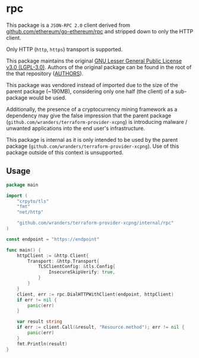 # rpc

This package is a `JSON-RPC 2.0` client derived from
[github.com/ethereum/go-ethereum/rpc](https://github.com/ethereum/go-ethereum/tree/master/rpc)
and stripped down to only the HTTP client.

Only HTTP (`http`, `https`) transport is supported.

This package maintains the original [GNU Lesser General Public License v3.0
(LGPL-3.0)](./LICENSE). Authors of the original package can be found in the root
of the that repository
([AUTHORS](https://github.com/ethereum/go-ethereum/blob/master/AUTHORS)).

This package was vendored instead of imported due to the size of the parent
package (~190MB), considering only one half (the client) of a sub-package would
be used.

Additionally, the presence of a cryptocurrency mining framework as a dependency
may give the false impression that the parent package
(`github.com/wranders/terraform-provider-xcpng`) is introducing
malware / unwanted applications into the end user's infrastructure.

This package is internal as it is only intended to be used by the parent package
(`github.com/wranders/terraform-provider-xcpng`). Use of this package outside of
this context is unsupported.

## Usage

```go
package main

import (
    "crpyto/tls"
    "fmt"
    "net/http"

    "github.com/wranders/terraform-provider-xcpng/internal/rpc"
)

const endpoint = "https://endpoint"

func main() {
    httpClient := &http.Client{
        Transport: &http.Transport{
            TLSClientConfig: &tls.Config{
                InsecureSkipVerify: true,
            }
        }
    }
    client, err := rpc.DialHTTPWithClient(endpoint, httpClient)
    if err != nil {
        panic(err)
    }

    var result string
    if err := client.Call(&result, "Resource.method"); err != nil {
        panic(err)
    }
    fmt.Println(result)
}
```
